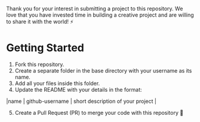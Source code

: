 Thank you for your interest in submitting a project to this repository. We love that you have invested time in building a creative project and are willing
to share it with the world! ⚡

# Getting Started

1. Fork this repository.
2. Create a separate folder in the base directory with your username as its name. 
3. Add all your files inside this folder.
4. Update the README with your details in the format:
 
 
|name | github-username | short description of your project |

5. Create a Pull Request (PR) to merge your code with this repository 🎉
